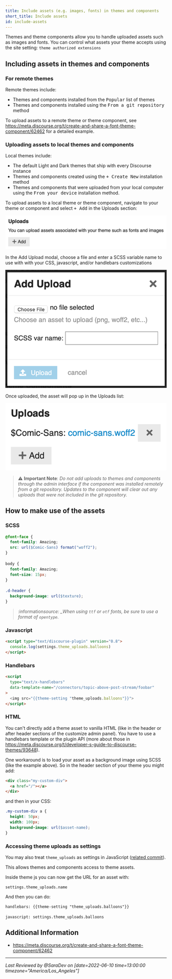 ```yaml
---
title: Include assets (e.g. images, fonts) in themes and components
short_title: Include assets
id: include-assets
---
```


Themes and theme components allow you to handle uploaded assets such as images and fonts. You can control what assets your theme accepts using the site setting: `theme authorized extensions`

## Including assets in themes and components

### For remote themes

Remote themes include:

- Themes and components installed from the <kbd>Popular</kbd> list of themes
- Themes and components installed using the <kbd>From a git repository</kbd> method

To upload assets to a remote theme or theme component, see https://meta.discourse.org/t/create-and-share-a-font-theme-component/62462 for a detailed example.

### Uploading assets to local themes and components

Local themes include:

- The default Light and Dark themes that ship with every Discourse instance
- Themes and components created using the <kbd>+ Create New</kbd> installation method
- Themes and components that were uploaded from your local computer using the <kbd>From your device</kbd> installation method.

To upload assets to a local theme or theme component, navigate to your theme or component and select <kbd>+ Add</kbd> in the Uploads section:

![uploads|690x143,50%](/assets/include-assets-1.png)

In the Add Upload modal, choose a file and enter a SCSS variable name to use with with your CSS, javascript, and/or handlebars customizations

![upload-modal|683x500,40%](/assets/include-assets-2.png)

Once uploaded, the asset will pop up in the Uploads list:

![uploaded-font|556x230,50%](/assets/include-assets-3.png)

> :warning: **Important Note**: _Do not add uploads to themes and components through the admin interface if the component was installed remotely from a git repository. Updates to the component will clear out any uploads that were not included in the git repository._

## How to make use of the assets

### SCSS

```scss
@font-face {
  font-family: Amazing;
  src: url($Comic-Sans) format("woff2");
}

body {
  font-family: Amazing;
  font-size: 15px;
}

.d-header {
  background-image: url($texture);
}
```

> :information*source: \_When using `ttf` or `otf` fonts, be sure to use a format of `opentype`.*

### Javascript

```html
<script type="text/discourse-plugin" version="0.8">
  console.log(settings.theme_uploads.balloons)
</script>
```

### Handlebars

```html
<script
  type="text/x-handlebars"
  data-template-name="/connectors/topic-above-post-stream/foobar"
>
  <img src="{{theme-setting "theme_uploads.balloons"}}">
</script>
```

### HTML

You can't directly add a theme asset to vanilla HTML (like in the header or after header sections of the customize admin panel). You have to use a handlebars template or the plugin API (more about those in https://meta.discourse.org/t/developer-s-guide-to-discourse-themes/93648).

One workaround is to load your asset as a background image using SCSS (like the example above). So in the header section of your theme you might add:

```html
<div class="my-custom-div">
  <a href="/"></a>
</div>
```

and then in your CSS:

```scss
.my-custom-div a {
  height: 50px;
  width: 100px;
  background-image: url($asset-name);
}
```

### Accessing theme uploads as settings

You may also treat `theme_uploads` as settings in JavaScript ([related commit](https://github.com/discourse/discourse/commit/719a93c312b9caa6c71de22d67f1ce1a78c1c8b2)).

This allows themes and components access to theme assets.

Inside theme js you can now get the URL for an asset with:

```
settings.theme_uploads.name
```

And then you can do:

```
handlebars: {{theme-setting "theme_uploads.balloons"}}

javascript: settings.theme_uploads.balloons
```

## Additional Information

- https://meta.discourse.org/t/create-and-share-a-font-theme-component/62462

---

_Last Reviewed by @SaraDev on [date=2022-06-10 time=13:00:00 timezone="America/Los_Angeles"]_
